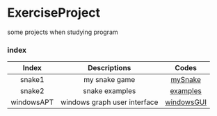 # ExerciseProject
some projects when studying program

### index
|  Index  |  Descriptions  |   Codes    |
|:--------:|:-------------:|:----------:|
|  snake1 |  my snake game |[mySnake](./snakes/snake_try.c) |
|  snake2 |  snake examples|[examples](./snakes/snake2.c)   |
|  windowsAPT| windows graph user interface | [windowsGUI](./windowsHeadFile/windowsGUI.c)|